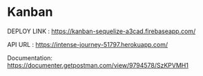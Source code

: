 # Kanban

DEPLOY LINK : https://kanban-sequelize-a3cad.firebaseapp.com/

API URL : https://intense-journey-51797.herokuapp.com/

Documentation: https://documenter.getpostman.com/view/9794578/SzKPVMH1
